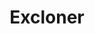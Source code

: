 <!DOCTYPE html>
<head>
</head>
<body>

<h1 align="center" text-color="red">Excloner</h1>

</body>
</html>
